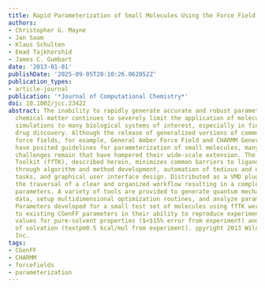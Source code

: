 ```yaml
---
title: Rapid Parameterization of Small Molecules Using the Force Field Toolkit
authors:
- Christopher G. Mayne
- Jan Saam
- Klaus Schulten
- Emad Tajkhorshid
- James C. Gumbart
date: '2013-01-01'
publishDate: '2025-09-05T20:10:26.062052Z'
publication_types:
- article-journal
publication: '*Journal of Computational Chemistry*'
doi: 10.1002/jcc.23422
abstract: The inability to rapidly generate accurate and robust parameters for novel
  chemical matter continues to severely limit the application of molecular dynamics
  simulations to many biological systems of interest, especially in fields such as
  drug discovery. Although the release of generalized versions of common classical
  force fields, for example, General Amber Force Field and CHARMM General Force Field,
  have posited guidelines for parameterization of small molecules, many technical
  challenges remain that have hampered their wide-scale extension. The Force Field
  Toolkit (ffTK), described herein, minimizes common barriers to ligand parameterization
  through algorithm and method development, automation of tedious and error-prone
  tasks, and graphical user interface design. Distributed as a VMD plugin, ffTK facilitates
  the traversal of a clear and organized workflow resulting in a complete set of CHARMM-compatible
  parameters. A variety of tools are provided to generate quantum mechanical target
  data, setup multidimensional optimization routines, and analyze parameter performance.
  Parameters developed for a small test set of molecules using ffTK were comparable
  to existing CGenFF parameters in their ability to reproduce experimentally measured
  values for pure-solvent properties ($<$15% error from experiment) and free energy
  of solvation (textpm0.5 kcal/mol from experiment). o̧pyright 2013 Wiley Periodicals,
  Inc.
tags:
- CGenFF
- CHARMM
- forcefields
- parameterization
---
```

